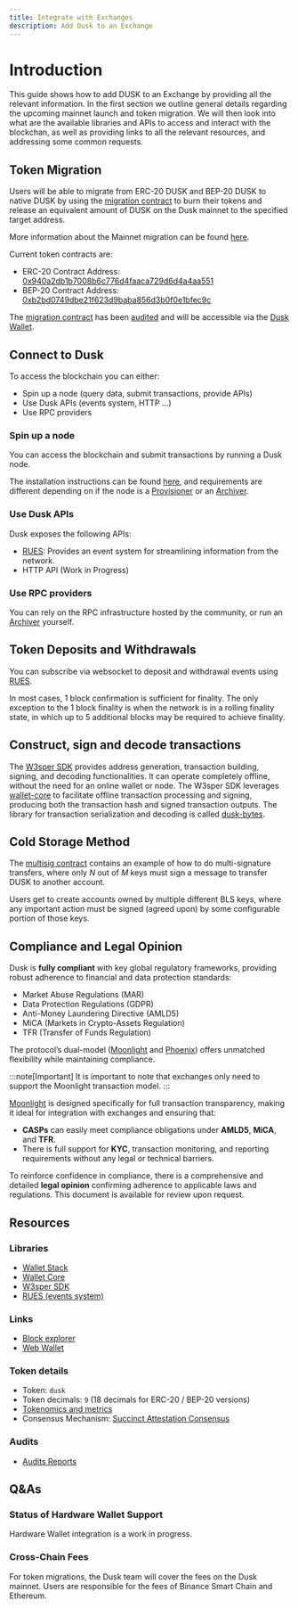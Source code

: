 ```yaml
---
title: Integrate with Exchanges
description: Add Dusk to an Exchange
---
```


# Introduction

This guide shows how to add DUSK to an Exchange by providing all the relevant information. In the first section we outline general details regarding the upcoming mainnet launch and token migration. We will then look into what are the available libraries and APIs to access and interact with the blockchan, as well as providing links to all the relevant resources, and addressing some common requests.

## Token Migration

Users will be able to migrate from ERC-20 DUSK and BEP-20 DUSK to native DUSK by using the [migration contract](https://github.com/dusk-network/dusk-migration) to burn their tokens and release an equivalent amount of DUSK on the Dusk mainnet to the specified target address. 

More information about the Mainnet migration can be found [here](/learn/guides/mainnet-migration).

Current token contracts are:
- ERC-20 Contract Address: [0x940a2db1b7008b6c776d4faaca729d6d4a4aa551](https://etherscan.io/address/0x940a2db1b7008b6c776d4faaca729d6d4a4aa551)
- BEP-20 Contract Address: [0xb2bd0749dbe21f623d9baba856d3b0f0e1bfec9c](https://bscscan.com/token/0xb2bd0749dbe21f623d9baba856d3b0f0e1bfec9c)

The [migration contract](https://github.com/dusk-network/dusk-migration) has been [audited](https://github.com/dusk-network/audits/blob/main/core-audits/2024-10_migration-smart-contract-security-assessment_zellic.pdf) and will be accessible via the [Dusk Wallet](https://wallet.dusk.network/).

## Connect to Dusk

To access the blockchain you can either:
- Spin up a node (query data, submit transactions, provide APIs)
- Use Dusk APIs (events system, HTTP ...)
- Use RPC providers

### Spin up a node

You can access the blockchain and submit transactions by running a Dusk node.

The installation instructions can be found [here](/operator/01-installation), and requirements are different depending on if the node is a [Provisioner](/operator/02-provisioner) or an [Archiver](/operator/03-archiver).

### Use Dusk APIs

Dusk exposes the following APIs:
- [RUES](/developer/integrations/rues): Provides an event system for streamlining information from the network.
- HTTP API (Work in Progress)
  
### Use RPC providers

You can rely on the RPC infrastructure hosted by the community, or run an [Archiver](/operator/03-archiver) yourself.

## Token Deposits and Withdrawals

You can subscribe via websocket to deposit and withdrawal events using [RUES](/developer/integrations/rues#event-subscriptions).

In most cases, 1 block confirmation is sufficient for finality. The only exception to the 1 block finality is when the network is in a rolling finality state, in which up to 5 additional blocks may be required to achieve finality.

## Construct, sign and decode transactions

The [W3sper SDK](https://github.com/dusk-network/rusk/tree/master/w3sper.js) provides address generation, transaction building, signing, and decoding functionalities. It can operate completely offline, without the need for an online wallet or node. The W3sper SDK leverages [wallet-core](https://github.com/dusk-network/dusk-wallet-core) to facilitate offline transaction processing and signing, producing both the transaction hash and signed transaction outputs. The library for transaction serialization and decoding is called [dusk-bytes](https://github.com/dusk-network/dusk-bytes).


## Cold Storage Method

The [multisig contract](https://github.com/dusk-network/multisig-contract) contains an example of how to do multi-signature transfers, where only *N* out of *M* keys must sign a message to transfer DUSK to another account.

Users get to create accounts owned by multiple different BLS keys, where any important action must be signed (agreed upon) by some configurable portion of those keys.

## Compliance and Legal Opinion

Dusk is **fully compliant** with key global regulatory frameworks, providing robust adherence to financial and data protection standards:

- Market Abuse Regulations (MAR)
- Data Protection Regulations (GDPR)
- Anti-Money Laundering Directive (AMLD5)
- MiCA (Markets in Crypto-Assets Regulation)
- TFR (Transfer of Funds Regulation)

The protocol’s dual-model ([Moonlight](/learn/tx-models#moonlight) and [Phoenix](/learn/tx-models#phoenix)) offers unmatched flexibility while maintaining compliance. 

:::note[Important]
It is important to note that exchanges only need to support the Moonlight transaction model.
::: 

[Moonlight](/learn/tx-models#moonlight) is designed specifically for full transaction transparency, making it ideal for integration with exchanges and ensuring that:

- **CASPs** can easily meet compliance obligations under **AMLD5**, **MiCA**, and **TFR**.
- There is full support for **KYC**, transaction monitoring, and reporting requirements without any legal or technical barriers.

To reinforce confidence in compliance, there is a comprehensive and detailed **legal opinion** confirming adherence to applicable laws and regulations. This document is available for review upon request.


## Resources
### Libraries

- [Wallet Stack](/developer/integrations/wallet-stack)
- [Wallet Core](/developer/integrations/wallet-core)
- [W3sper SDK](/developer/integrations/w3sper)
- [RUES (events system)](/developer/integrations/w3sper)

### Links

- [Block explorer](https://explorer.dusk.network/)
- [Web Wallet](https://wallet.dusk.network/)

### Token details

- Token: `dusk`
- Token decimals: `9` (18 decimals for ERC-20 / BEP-20 versions)
- [Tokenomics and metrics](https://docs.dusk.network/learn/tokenomics)
- Consensus Mechanism: [Succinct Attestation Consensus](https://docs.dusk.network/learn/deep-dive/succinct-attestation)

### Audits
- [Audits Reports](https://github.com/dusk-network/audits)

  
## Q&As
### Status of Hardware Wallet Support

Hardware Wallet integration is a work in progress.

### Cross-Chain Fees

For token migrations, the Dusk team will cover the fees on the Dusk mainnet.
Users are responsible for the fees of Binance Smart Chain and Ethereum.

